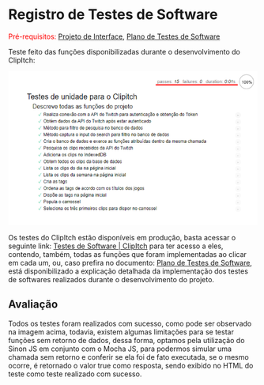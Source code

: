 # Registro de Testes de Software

<span style="color:red">Pré-requisitos: <a href="04-Projeto de Interface.md"> Projeto de Interface</a></span>, <a href="08-Plano de Testes de Software.md"> Plano de Testes de Software</a>

Teste feito das funções disponibilizadas durante o desenvolvimento do ClipItch:

![exemploTestes](img/executeTestes.png)

Os testes do ClipItch estão disponíveis em produção, basta acessar o seguinte link: 
[Testes de Software | ClipItch](https://clipitch.herokuapp.com/mocha/test/test.html) para ter acesso a eles, contendo, também, todas as funções que foram implementadas ao clicar em cada um, ou, caso prefira no documento: <a href="08-Plano de Testes de Software.md"> Plano de Testes de Software</a>, está disponibilizado a explicação detalhada da implementação dos testes de softwares realizados durante o desenvolvimento do projeto.

## Avaliação

Todos os testes foram realizados com sucesso, como pode ser observado na imagem acima, todavia, existem algumas limitações para se testar funções sem retorno de dados, dessa forma, optamos pela utilização do Sinon JS em conjunto com o Mocha JS, para podermos simular uma chamada sem retorno e conferir se ela foi de fato executada, se o mesmo ocorre, é retornado o valor true como resposta, sendo exibido no HTML do teste como teste realizado com sucesso.
